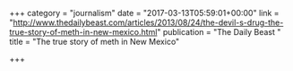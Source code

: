 +++
category = "journalism"
date = "2017-03-13T05:59:01+00:00"
link = "http://www.thedailybeast.com/articles/2013/08/24/the-devil-s-drug-the-true-story-of-meth-in-new-mexico.html"
publication = "The Daily Beast "
title = "The true story of meth in New Mexico"

+++

